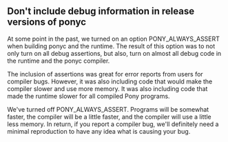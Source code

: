 ## Don't include debug information in release versions of ponyc

At some point in the past, we turned on an option PONY_ALWAYS_ASSERT when building ponyc and the runtime. The result of this option was to not only turn on all debug assertions, but also, turn on almost all debug code in the runtime and the ponyc compiler.

The inclusion of assertions was great for error reports from users for compiler bugs. However, it was also including code that would make the compiler slower and use more memory. It was also including code that made the runtime slower for all compiled Pony programs.

We've turned off PONY_ALWAYS_ASSERT. Programs will be somewhat faster, the compiler will be a little faster, and the compiler will use a little less memory. In return, if you report a compiler bug, we'll definitely need a minimal reproduction to have any idea what is causing your bug.
